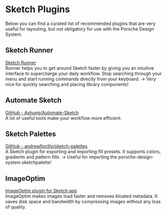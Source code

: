# Sketch Plugins
Below you can find a curated list of recommended plugins that are very useful for layouting, but not obligatory for use with the Porsche Design System.
  
## Sketch Runner  
[Sketch Runner](https://sketchrunner.com/)  
Runner helps you to get around Sketch faster by giving you an intuitive interface to supercharge your daily workflow. Stop searching through your menu and start running commands directly from your keyboard.
→ Very nice for quickly searching and placing library components!  
  
## Automate Sketch  
[GitHub - Ashung/Automate-Sketch](https://github.com/Ashung/Automate-Sketch)  
A lot of useful tools make your workflow more efficient.  
  
## Sketch Palettes  
[GitHub - andrewfiorillo/sketch-palettes](https://github.com/andrewfiorillo/sketch-palettes)  
A Sketch plugin for exporting and importing fill presets. It supports colors, gradients and pattern fills.
→ Useful for importing the porsche-design-system.sketchpalette!  
  
## ImageOptim  
[ImageOptim plugin for Sketch app](https://imageoptim.com/sketch)  
ImageOptim makes images load faster and removes bloated metadata. It saves disk space and bandwidth by compressing images without any loss of quality.
